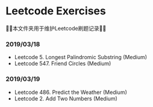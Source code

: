# Leetcode Exercises
:tada::tada:本文件夹用于维护Leetcode刷题记录:tada::tada:
### 2019/03/18
* Leetcode 5. Longest Palindromic Substring (Medium)
* Leetcode 547. Friend Circles (Medium)

### 2019/03/19
* Leetcode 486. Predict the Weather (Medium)
* Leetcode 2. Add Two Numbers (Medium)
